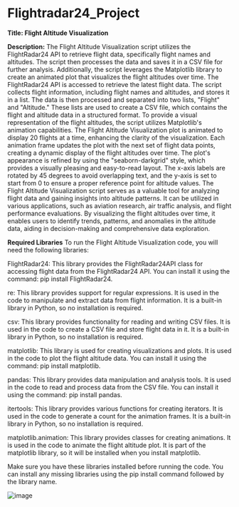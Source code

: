 # Flightradar24_Project
**Title: Flight Altitude Visualization**

**Description:**
The Flight Altitude Visualization script utilizes the FlightRadar24 API to retrieve flight data, specifically flight names and altitudes. The script then processes the data and saves it in a CSV file for further analysis. Additionally, the script leverages the Matplotlib library to create an animated plot that visualizes the flight altitudes over time.
The FlightRadar24 API is accessed to retrieve the latest flight data. The script collects flight information, including flight names and altitudes, and stores it in a list. The data is then processed and separated into two lists, "Flight" and "Altitude." These lists are used to create a CSV file, which contains the flight and altitude data in a structured format.
To provide a visual representation of the flight altitudes, the script utilizes Matplotlib's animation capabilities. The Flight Altitude Visualization plot is animated to display 20 flights at a time, enhancing the clarity of the visualization. Each animation frame updates the plot with the next set of flight data points, creating a dynamic display of the flight altitudes over time.
The plot's appearance is refined by using the "seaborn-darkgrid" style, which provides a visually pleasing and easy-to-read layout. The x-axis labels are rotated by 45 degrees to avoid overlapping text, and the y-axis is set to start from 0 to ensure a proper reference point for altitude values.
The Flight Altitude Visualization script serves as a valuable tool for analyzing flight data and gaining insights into altitude patterns. It can be utilized in various applications, such as aviation research, air traffic analysis, and flight performance evaluations. By visualizing the flight altitudes over time, it enables users to identify trends, patterns, and anomalies in the altitude data, aiding in decision-making and comprehensive data exploration.

**Required Libraries**
To run the Flight Altitude Visualization code, you will need the following libraries:

FlightRadar24: This library provides the FlightRadar24API class for accessing flight data from the FlightRadar24 API. You can install it using the command: pip install FlightRadar24.

re: This library provides support for regular expressions. It is used in the code to manipulate and extract data from flight information. It is a built-in library in Python, so no installation is required.

csv: This library provides functionality for reading and writing CSV files. It is used in the code to create a CSV file and store flight data in it. It is a built-in library in Python, so no installation is required.

matplotlib: This library is used for creating visualizations and plots. It is used in the code to plot the flight altitude data. You can install it using the command: pip install matplotlib.

pandas: This library provides data manipulation and analysis tools. It is used in the code to read and process data from the CSV file. You can install it using the command: pip install pandas.

itertools: This library provides various functions for creating iterators. It is used in the code to generate a count for the animation frames. It is a built-in library in Python, so no installation is required.

matplotlib.animation: This library provides classes for creating animations. It is used in the code to animate the flight altitude plot. It is part of the matplotlib library, so it will be installed when you install matplotlib.

Make sure you have these libraries installed before running the code. You can install any missing libraries using the pip install command followed by the library name.


![image](https://github.com/Dangal-Santosh/Flightradar24_Project/assets/71684338/63d1dd84-1655-4d63-88ec-db587738ae42)
